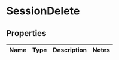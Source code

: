 
# SessionDelete

## Properties
Name | Type | Description | Notes
------------ | ------------- | ------------- | -------------



